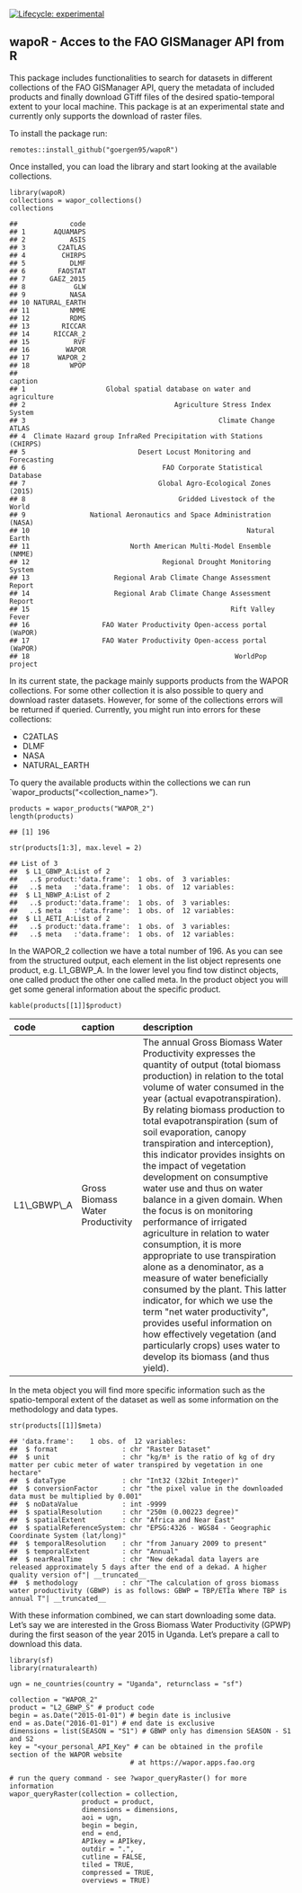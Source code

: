 <!-- badges: start -->
[![Lifecycle:
experimental](https://img.shields.io/badge/lifecycle-experimental-orange.svg)](https://www.tidyverse.org/lifecycle/#experimental)
<!-- badges: end -->

wapoR - Acces to the FAO GISManager API from R
----------------------------------------------

This package includes functionalities to search for datasets in
different collections of the FAO GISManager API, query the metadata of
included products and finally download GTiff files of the desired
spatio-temporal extent to your local machine. This package is at an
experimental state and currently only supports the download of raster
files.

To install the package run:

    remotes::install_github("goergen95/wapoR")

Once installed, you can load the library and start looking at the
available collections.

    library(wapoR)
    collections = wapor_collections()
    collections

    ##             code
    ## 1       AQUAMAPS
    ## 2           ASIS
    ## 3        C2ATLAS
    ## 4         CHIRPS
    ## 5           DLMF
    ## 6        FAOSTAT
    ## 7      GAEZ_2015
    ## 8            GLW
    ## 9           NASA
    ## 10 NATURAL_EARTH
    ## 11          NMME
    ## 12          RDMS
    ## 13        RICCAR
    ## 14      RICCAR_2
    ## 15           RVF
    ## 16         WAPOR
    ## 17       WAPOR_2
    ## 18          WPOP
    ##                                                               caption
    ## 1                    Global spatial database on water and agriculture
    ## 2                                     Agriculture Stress Index System
    ## 3                                                Climate Change ATLAS
    ## 4  Climate Hazard group InfraRed Precipitation with Stations (CHIRPS)
    ## 5                            Desert Locust Monitoring and Forecasting
    ## 6                                  FAO Corporate Statistical Database
    ## 7                                 Global Agro-Ecological Zones (2015)
    ## 8                                      Gridded Livestock of the World
    ## 9                National Aeronautics and Space Administration (NASA)
    ## 10                                                      Natural Earth
    ## 11                         North American Multi-Model Ensemble (NMME)
    ## 12                                 Regional Drought Monitoring System
    ## 13                     Regional Arab Climate Change Assessment Report
    ## 14                     Regional Arab Climate Change Assessment Report
    ## 15                                                  Rift Valley Fever
    ## 16                  FAO Water Productivity Open-access portal (WaPOR)
    ## 17                  FAO Water Productivity Open-access portal (WaPOR)
    ## 18                                                   WorldPop project

In its current state, the package mainly supports products from the
WAPOR collections. For some other collection it is also possible to
query and download raster datasets. However, for some of the collections
errors will be returned if queried. Currently, you might run into errors
for these collections: 
 - C2ATLAS 
 - DLMF 
 - NASA 
 - NATURAL\_EARTH

To query the available products within the collections we can run
\`wapor\_products(“<collection_name>”).

    products = wapor_products("WAPOR_2")
    length(products)

    ## [1] 196

    str(products[1:3], max.level = 2)

    ## List of 3
    ##  $ L1_GBWP_A:List of 2
    ##   ..$ product:'data.frame':  1 obs. of  3 variables:
    ##   ..$ meta   :'data.frame':  1 obs. of  12 variables:
    ##  $ L1_NBWP_A:List of 2
    ##   ..$ product:'data.frame':  1 obs. of  3 variables:
    ##   ..$ meta   :'data.frame':  1 obs. of  12 variables:
    ##  $ L1_AETI_A:List of 2
    ##   ..$ product:'data.frame':  1 obs. of  3 variables:
    ##   ..$ meta   :'data.frame':  1 obs. of  12 variables:

In the WAPOR\_2 collection we have a total number of 196. As you can see
from the structured output, each element in the list object represents
one product, e.g. L1\_GBWP\_A. In the lower level you find tow distinct
objects, one called product the other one called meta. In the product
object you will get some general information about the specific product.

    kable(products[[1]]$product)

<table>
<thead>
<tr>
<th style="text-align:left;">
code
</th>
<th style="text-align:left;">
caption
</th>
<th style="text-align:left;">
description
</th>
</tr>
</thead>
<tbody>
<tr>
<td style="text-align:left;">
L1\_GBWP\_A
</td>
<td style="text-align:left;">
Gross Biomass Water Productivity
</td>
<td style="text-align:left;">
The annual Gross Biomass Water Productivity expresses the quantity of
output (total biomass production) in relation to the total volume of
water consumed in the year (actual evapotranspiration). By relating
biomass production to total evapotranspiration (sum of soil evaporation,
canopy transpiration and interception), this indicator provides insights
on the impact of vegetation development on consumptive water use and
thus on water balance in a given domain. When the focus is on monitoring
performance of irrigated agriculture in relation to water consumption,
it is more appropriate to use transpiration alone as a denominator, as a
measure of water beneficially consumed by the plant. This latter
indicator, for which we use the term &quot;net water productivity&quot;,
provides useful information on how effectively vegetation (and
particularly crops) uses water to develop its biomass (and thus yield).
</td>
</tr>
</tbody>
</table>

In the meta object you will find more specific information such as the
spatio-temporal extent of the dataset as well as some information on the
methodology and data types.

    str(products[[1]]$meta)

    ## 'data.frame':    1 obs. of  12 variables:
    ##  $ format                : chr "Raster Dataset"
    ##  $ unit                  : chr "kg/m³ is the ratio of kg of dry matter per cubic meter of water transpired by vegetation in one hectare"
    ##  $ dataType              : chr "Int32 (32bit Integer)"
    ##  $ conversionFactor      : chr "the pixel value in the downloaded data must be multiplied by 0.001"
    ##  $ noDataValue           : int -9999
    ##  $ spatialResolution     : chr "250m (0.00223 degree)"
    ##  $ spatialExtent         : chr "Africa and Near East"
    ##  $ spatialReferenceSystem: chr "EPSG:4326 - WGS84 - Geographic Coordinate System (lat/long)"
    ##  $ temporalResolution    : chr "from January 2009 to present"
    ##  $ temporalExtent        : chr "Annual"
    ##  $ nearRealTime          : chr "New dekadal data layers are released approximately 5 days after the end of a dekad. A higher quality version of"| __truncated__
    ##  $ methodology           : chr "The calculation of gross biomass water productivity (GBWP) is as follows: GBWP = TBP/ETIa Where TBP is annual T"| __truncated__

With these information combined, we can start downloading some data.
Let’s say we are interested in the Gross Biomass Water Productivity
(GPWP) during the first season of the year 2015 in Uganda. Let’s prepare
a call to download this data.

    library(sf)
    library(rnaturalearth)

    ugn = ne_countries(country = "Uganda", returnclass = "sf")

    collection = "WAPOR_2"
    product = "L2_GBWP_S" # product code
    begin = as.Date("2015-01-01") # begin date is inclusive
    end = as.Date("2016-01-01") # end date is exclusive
    dimensions = list(SEASON = "S1") # GBWP only has dimension SEASON - S1 and S2
    key = "<your_personal_API_Key" # can be obtained in the profile section of the WAPOR website 
                                  # at https://wapor.apps.fao.org

    # run the query command - see ?wapor_queryRaster() for more information
    wapor_queryRaster(collection = collection,
                      product = product,
                      dimensions = dimensions,
                      aoi = ugn,
                      begin = begin,
                      end = end, 
                      APIkey = APIkey, 
                      outdir = ".", 
                      cutline = FALSE, 
                      tiled = TRUE, 
                      compressed = TRUE, 
                      overviews = TRUE)
